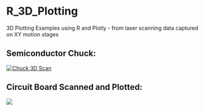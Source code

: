 # R_3D_Plotting
3D Plotting Examples using R and Plotly - from laser scanning data captured on XY motion stages

## Semiconductor Chuck:

[![Chuck 3D Scan](https://github.com/dunhampa/R_3D_Scanner_Plotting/blob/master/content/Chuck3DScan.png)](https://dunhampa.github.io/R_3D_Scanner_Plotting/ "Interactive Plotly 3D Chuck")

## Circuit Board Scanned and Plotted:

[![](https://github.com/dunhampa/R_3D_Scanner_Plotting/blob/master/content/Board3DScan.png)](#)
